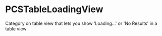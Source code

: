 PCSTableLoadingView
===================

Category on table view that lets you show 'Loading...' or 'No Results' in a table view
